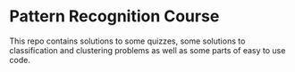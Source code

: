 # Pattern Recognition Course 
This repo contains solutions to some quizzes, some solutions to classification and clustering
problems as well as some parts of easy to use code.
